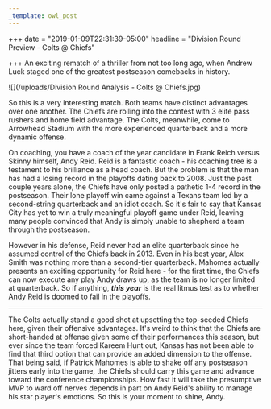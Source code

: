 ```yaml
---
_template: owl_post
---
```



+++
date = "2019-01-09T22:31:39-05:00"
headline = "Division Round Preview - Colts @ Chiefs"

+++
An exciting rematch of a thriller from not too long ago, when Andrew Luck staged one of the greatest postseason comebacks in history.

![](/uploads/Division Round Analysis - Colts @ Chiefs.jpg)

So this is a very interesting match. Both teams have distinct advantages over one another. The Chiefs are rolling into the contest with 3 elite pass rushers and home field advantage. The Colts, meanwhile, come to Arrowhead Stadium with the more experienced quarterback and a more dynamic offense.

On coaching, you have a coach of the year candidate in Frank Reich versus Skinny himself, Andy Reid. Reid is a fantastic coach - his coaching tree is a testament to his brilliance as a head coach. But the problem is that the man has had a losing record in the playoffs dating back to 2008. Just the past couple years alone, the Chiefs have only posted a pathetic 1-4 record in the postseason. Their lone playoff win came against a Texans team led by a second-string quarterback and an idiot coach. So it's fair to say that Kansas City has yet to win a truly meaningful playoff game under Reid, leaving many people convinced that Andy is simply unable to shepherd a team through the postseason.

However in his defense, Reid never had an elite quarterback since he assumed control of the Chiefs back in 2013. Even in his best year, Alex Smith was nothing more than a second-tier quarterback. Mahomes actually presents an exciting opportunity for Reid here - for the first time, the Chiefs can now execute any play Andy draws up, as the team is no longer limited at quarterback. So if anything, **_this year_** is the real litmus test as to whether Andy Reid is doomed to fail in the playoffs.

***

The Colts actually stand a good shot at upsetting the top-seeded Chiefs here, given their offensive advantages. It's weird to think that the Chiefs are short-handed at offense given some of their performances this season, but ever since the team forced Kareem Hunt out, Kansas has not been able to find that third option that can provide an added dimension to the offense. That being said, if Patrick Mahomes is able to shake off any postseason jitters early into the game, the Chiefs should carry this game and advance toward the conference championships. How fast it will take the presumptive MVP to ward off nerves depends in part on Andy Reid's ability to manage his star player's emotions. So this is your moment to shine, Andy.
